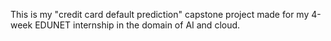 This is my "credit card default prediction" capstone project made for my 4-week EDUNET internship in the domain of AI and cloud.
